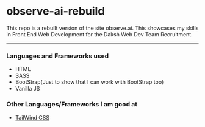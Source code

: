 # observe-ai-rebuild
This repo is a rebuilt version of the site observe.ai. This showcases my skills in Front End Web Development for the Daksh Web Dev Team Recruitment.
<hr />

### Languages and Frameworks used
- HTML
- SASS
- BootStrap(Just to show that I can work with BootStrap too)
- Vanilla JS

### Other Languages/Frameworks I am good at
- <a href="https://vishcomestrue.github.io/basic-CV-web-template/">TailWind CSS</a>